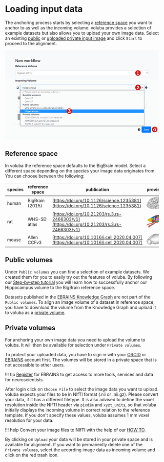 # Loading input data

The anchoring process starts by selecting a [reference space](#reference-space) you want to anchor to as well as the incoming volume. voluba provides a selection of example datasets
but also allows you to upload your own image data. Select an existing [public](#public-volumes) or [uploaded private input image](#private-volumes) and click `Start` to proceed to the alignment.

![screenshot](images/new_workflow.png)

## Reference space

In voluba the reference space defaults to the BigBrain model. Select a different space depending on the species your image data originates from. You can choose between the following:

| species | reference space | publication | preview |
|---------|-----------------|-|-|
| human   | BigBrain (2015) | [https://doi.org/10.1126/science.1235381](https://doi.org/10.1126/science.1235381) | ![](images/human.png) |
| rat     | WHS-SD atlas  | [https://doi.org/10.21203/rs.3.rs-2466303/v1](https://doi.org/10.21203/rs.3.rs-2466303/v1) | ![](images/rat.png) |
| mouse   | Allen CCFv3 | [https://doi.org/10.1016/j.cell.2020.04.007](https://doi.org/10.1016/j.cell.2020.04.007) | ![](images/mouse.png) |

## Public volumes

Under `Public volumes` you can find a selection of example datasets. We created them for you to easily try out the
features of voluba. By following our [Step-by-step tutorial](tutorial.md) you will learn how to successfully anchor our
Hippocampus volume to the BigBrain reference space.

Datasets published in the [EBRAINS Knowledge Graph](https://search.kg.ebrains.eu/) are not part of
the `Public volumes`. To align an image volume of a dataset in reference space, you have to download the volume from the
Knowledge Graph and upload it to voluba as a [private volume](#private-volumes).

## Private volumes

For anchoring your own image data you need to upload the volume to voluba. It will then be available for selection under
`Private volumes`.

To protect your uploaded data, you have to sign in with your [ORCID](https://orcid.org/)
or [EBRAINS](https://ebrains.eu) account first. The volumes will be stored in a private space that is not accessible to other
users.

!!! tip
    [Register](https://ebrains.eu/register/) for EBRAINS to get access to more tools, services and data for neuroscientists.

After login click on `Choose File` to select the image data you want to upload. voluba expects your files to be in NIfTI
format (.nii or .nii.gz). Please convert your data, if it has a different filetype. It is also advised to define the voxel resolution inside the NIfTI header via `pixdim` and `xyzt_units`, so that voluba initially displays the incoming volume in correct relation to the reference template. If you don't specify these values, voluba assumes 1 mm voxel resolution for your data.

!!! help
    Convert your image files to NIfTI with the help of our [HOW TO](nifti_conversion.md).

By clicking on `Upload` your data will be stored in your private space and is available for alignment. If you want to
permanently delete one of the `Private volumes`, select the according image data as incoming volume and click on the red
trash icon.

